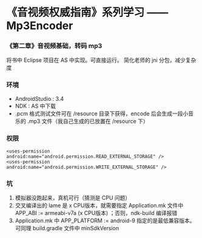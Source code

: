 # 《音视频权威指南》系列学习 —— Mp3Encoder

### 《第二章》音视频基础，转码 mp3

将书中 Eclipse 项目在 AS 中实现。可直接运行。
简化老师的 jni 分包，减少复杂度

### 环境

* AndroidStudio : 3.4  
* NDK : AS 中下载
* .pcm 格式测试文件可在 /resource 目录下获得，encode 后会生成一段小音乐的 .mp3 文件（我自己生成的已放置在 /resource 下）

### 权限
```
<uses-permission android:name="android.permission.READ_EXTERNAL_STORAGE" />  
<uses-permission android:name="android.permission.WRITE_EXTERNAL_STORAGE" />
```
    
### 坑

1. 模拟器没跑起来，真机可行（猜测是 CPU 问题）
2. 交叉编译出的 lame 是 x CPU版本，就需要指定 Application.mk 文件中 APP_ABI := armeabi-v7a (x CPU版本) ；否则，ndk-build 编译报错
3. Application.mk 中 APP_PLATFORM := android-9 指定的是最低兼容版本。可同理 build.gradle 文件中 minSdkVersion





